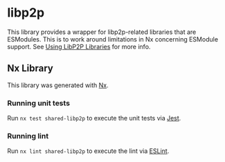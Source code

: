 # libp2p

This library provides a wrapper for libp2p-related libraries that are
ESModules. This is to work around limitations in Nx concerning ESModule
support. See [Using LibP2P Libraries](../../../README.md#using-libp2p-libraries)
for more info.

## Nx Library

This library was generated with [Nx](https://nx.dev).

### Running unit tests

Run `nx test shared-libp2p` to execute the unit tests via [Jest](https://jestjs.io).

### Running lint

Run `nx lint shared-libp2p` to execute the lint via [ESLint](https://eslint.org/).
